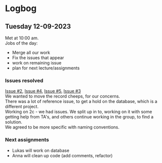# Logbog
## Tuesday 12-09-2023
Met at 10:00 am. <br />
Jobs of the day:
- Merge all our work
- Fix the issues that appear
- work on remaining issue
- plan for next lecture/assignments

### Issues resolved 
[Issue #2](/../../issues/2), [Issue #4](/../../issues/4), [Issue #5](/../../issues/5), [Issue #3](/../../issues/3)<br />
We wanted to move the record cheeps, for our concerns. <br />
There was a lot of reference issue, to get a hold on the database, which is a different project. <br />
Working on 2c - we had issues. We split up in to, working on it with some getting help from TA's, and others continue working in the group, to find a solution. <br />
We agreed to be more specific with naming conventions. <br />

### Next assignments
- Lukas will work on database
- Anna will clean up code (add comments, refactor)

